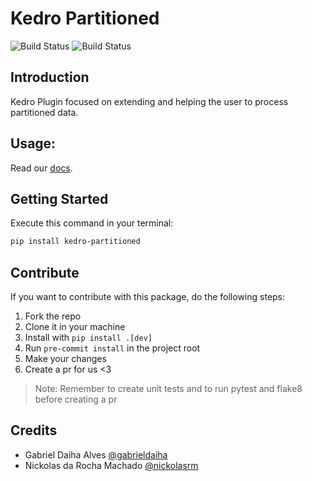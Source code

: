 # Kedro Partitioned

![Build Status](https://dev.azure.com/ipiranga-dev/prj-ciencia-de-dados/_apis/build/status/ProjetaAi.kedro-multinode?branchName=main)
![Build Status](https://img.shields.io/azure-devops/coverage/ipiranga-dev/prj-ciencia-de-dados/101/master)

## Introduction

Kedro Plugin focused on extending and helping the user to process partitioned data.

## Usage:

Read our [docs](https://projetaai.github.io/kedro-partitioned/).

## Getting Started

Execute this command in your terminal:

```bash
pip install kedro-partitioned
```

## Contribute

If you want to contribute with this package, do the following steps:

1. Fork the repo
2. Clone it in your machine
3. Install with `pip install .[dev]`
4. Run `pre-commit install` in the project root
5. Make your changes
6. Create a pr for us <3

> Note: Remember to create unit tests and to run pytest and flake8 before creating a pr

## Credits

* Gabriel Daiha Alves [@gabrieldaiha](https://github.com/nickolasrm)
* Nickolas da Rocha Machado [@nickolasrm](https://github.com/gabrieldaiha)
